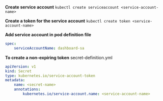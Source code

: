 

**Create service account**
`kubectl create serviceaccount <service-account-name>`

**Create a token for the service account**
`kubectl create token <service-account-name>`

**Add service account in pod definition file**
```yml
spec:
    serviceAccountName: dashboard-sa
```


**To create a non-expiring token**
secret-definition.yml
```yml
apiVersion: v1
kind: Secret
type: kubernetes.io/service-account-token
metadata:
    name: <secret-name>
    annotations:
        kubernetes.io/service-account.name: <service-account-name>